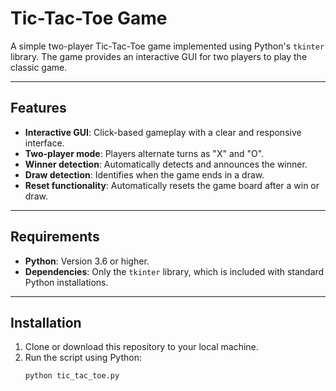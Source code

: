 # Tic-Tac-Toe Game

A simple two-player Tic-Tac-Toe game implemented using Python's `tkinter` library. The game provides an interactive GUI for two players to play the classic game.

---

## Features

- **Interactive GUI**: Click-based gameplay with a clear and responsive interface.
- **Two-player mode**: Players alternate turns as "X" and "O".
- **Winner detection**: Automatically detects and announces the winner.
- **Draw detection**: Identifies when the game ends in a draw.
- **Reset functionality**: Automatically resets the game board after a win or draw.

---

## Requirements

- **Python**: Version 3.6 or higher.
- **Dependencies**: Only the `tkinter` library, which is included with standard Python installations.

---

## Installation

1. Clone or download this repository to your local machine.
2. Run the script using Python:
   ```bash
   python tic_tac_toe.py
